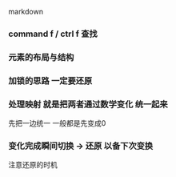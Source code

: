 markdown

### command f / ctrl f 查找


### 元素的布局与结构

### 加锁的思路  一定要还原

### 处理映射 就是把两者通过数学变化 统一起来
先把一边统一  一般都是先变成0


### 变化完成瞬间切换 -> 还原 以备下次变换
注意还原的时机